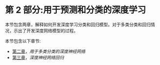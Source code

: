 <title>Section 2: Deep Learning for Prediction and Classification</title>  

# 第 2 部分:用于预测和分类的深度学习

本节包含两章，解释如何开发深度学习分类和回归模型。对于多类分类和回归情况，示出了开发深度网络模型的过程。

本节包含以下章节:

*   [第二章](c5c236d5-fc58-4d90-95b0-2b05b148b187.xhtml)，*用于多类分类的深度神经网络*
*   [第三章](07c9aa4a-1c93-490a-bfcd-7c4bcde639d5.xhtml)，*深度神经网络回归*
